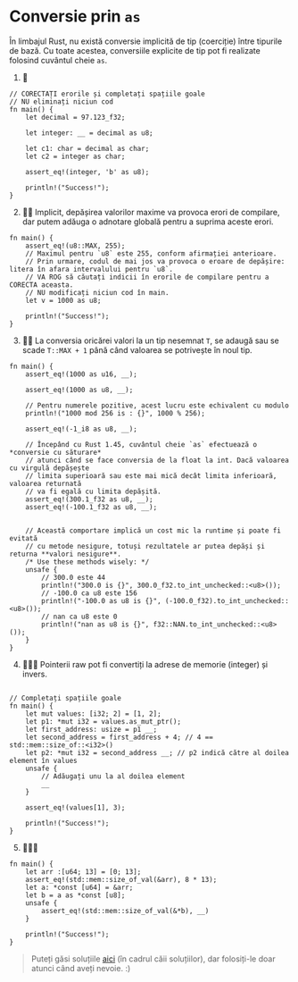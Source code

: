 # Conversie prin `as`
În limbajul Rust, nu există conversie implicită de tip (coerciție) între tipurile de bază. Cu toate acestea, conversiile explicite de tip pot fi realizate folosind cuvântul cheie `as`.

1. 🌟
```rust,editable
// CORECTAȚI erorile și completați spațiile goale
// NU eliminați niciun cod
fn main() {
    let decimal = 97.123_f32;

    let integer: __ = decimal as u8;

    let c1: char = decimal as char;
    let c2 = integer as char;

    assert_eq!(integer, 'b' as u8);

    println!("Success!");
}
```

2. 🌟🌟 Implicit, depășirea valorilor maxime va provoca erori de compilare, dar putem adăuga o adnotare globală pentru a suprima aceste erori.
```rust,editable
fn main() {
    assert_eq!(u8::MAX, 255);
    // Maximul pentru `u8` este 255, conform afirmației anterioare.
    // Prin urmare, codul de mai jos va provoca o eroare de depășire: litera în afara intervalului pentru `u8`.
    // VA ROG să căutați indicii în erorile de compilare pentru a CORECTA aceasta.
    // NU modificați niciun cod în main.
    let v = 1000 as u8;

    println!("Success!");
}
```

3. 🌟🌟  La conversia oricărei valori la un tip nesemnat `T`, se adaugă sau se scade `T::MAX + 1` până când valoarea se potrivește în noul tip.
```rust,editable
fn main() {
    assert_eq!(1000 as u16, __);

    assert_eq!(1000 as u8, __);

    // Pentru numerele pozitive, acest lucru este echivalent cu modulo
    println!("1000 mod 256 is : {}", 1000 % 256);

    assert_eq!(-1_i8 as u8, __);
    
    // Începând cu Rust 1.45, cuvântul cheie `as` efectuează o *conversie cu săturare*
    // atunci când se face conversia de la float la int. Dacă valoarea cu virgulă depășește
    // limita superioară sau este mai mică decât limita inferioară, valoarea returnată
    // va fi egală cu limita depășită.
    assert_eq!(300.1_f32 as u8, __);
    assert_eq!(-100.1_f32 as u8, __);
    

    // Această comportare implică un cost mic la runtime și poate fi evitată
    // cu metode nesigure, totuși rezultatele ar putea depăși și returna **valori nesigure**.
    /* Use these methods wisely: */
    unsafe {
        // 300.0 este 44
        println!("300.0 is {}", 300.0_f32.to_int_unchecked::<u8>());
        // -100.0 ca u8 este 156
        println!("-100.0 as u8 is {}", (-100.0_f32).to_int_unchecked::<u8>());
        // nan ca u8 este 0
        println!("nan as u8 is {}", f32::NAN.to_int_unchecked::<u8>());
    }
}
```

4. 🌟🌟🌟 Pointerii raw pot fi convertiți la adrese de memorie (integer) și invers.
```rust,editable

// Completați spațiile goale
fn main() {
    let mut values: [i32; 2] = [1, 2];
    let p1: *mut i32 = values.as_mut_ptr();
    let first_address: usize = p1 __; 
    let second_address = first_address + 4; // 4 == std::mem::size_of::<i32>()
    let p2: *mut i32 = second_address __; // p2 indică către al doilea element în values
    unsafe {
        // Adăugați unu la al doilea element
        __
    }
    
    assert_eq!(values[1], 3);

    println!("Success!");
}
```


5. 🌟🌟🌟 
```rust,editable
fn main() {
    let arr :[u64; 13] = [0; 13];
    assert_eq!(std::mem::size_of_val(&arr), 8 * 13);
    let a: *const [u64] = &arr;
    let b = a as *const [u8];
    unsafe {
        assert_eq!(std::mem::size_of_val(&*b), __)
    }

    println!("Success!");
}
```

> Puteți găsi soluțiile [aici](https://github.com/sunface/rust-by-practice) (în cadrul căii soluțiilor), dar folosiți-le doar atunci când aveți nevoie. :)